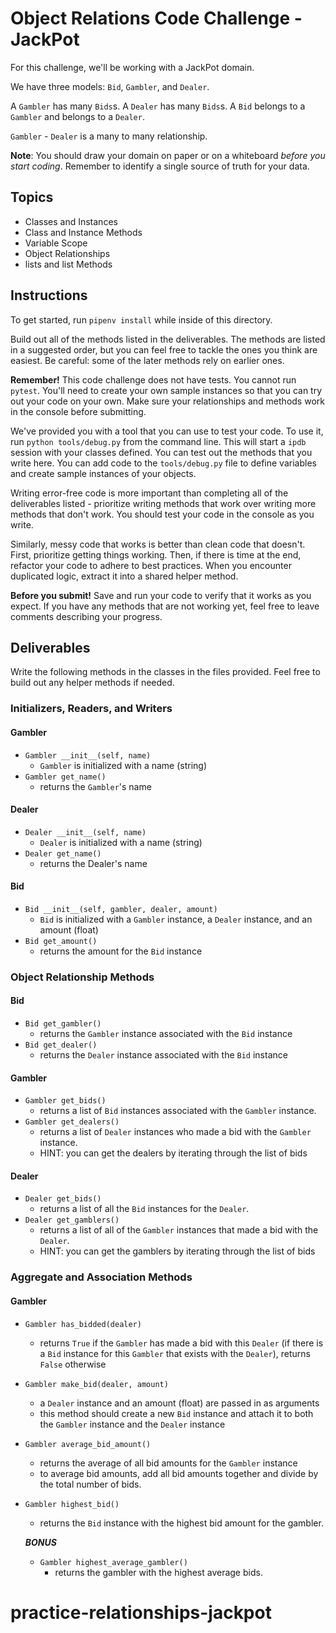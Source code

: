 # Object Relations Code Challenge - JackPot

For this challenge, we'll be working with a JackPot domain.

We have three models: `Bid`, `Gambler`, and `Dealer`.

A `Gambler` has many `Bids`s. A `Dealer` has many `Bids`s. A `Bid` belongs to a `Gambler` and belongs to a `Dealer`.

`Gambler` - `Dealer` is a many to many relationship.

**Note**: You should draw your domain on paper or on a whiteboard _before you start coding_. Remember to identify a single source of truth for your data.

## Topics

- Classes and Instances
- Class and Instance Methods
- Variable Scope
- Object Relationships
- lists and list Methods

## Instructions

To get started, run `pipenv install` while inside of this directory.

Build out all of the methods listed in the deliverables. The methods are listed in a suggested order, but you can feel free to tackle the ones you think are easiest. Be careful: some of the later methods rely on earlier ones.

**Remember!** This code challenge does not have tests. You cannot run `pytest`. You'll need to create your own sample instances so that you can try out your code on your own. Make sure your relationships and methods work in the console before submitting.

We've provided you with a tool that you can use to test your code. To use it, run `python tools/debug.py` from the command line. This will start a `ipdb` session with your classes defined. You can test out the methods that you write here. You can add code to the `tools/debug.py` file to define variables and create sample instances of your objects.

Writing error-free code is more important than completing all of the deliverables listed - prioritize writing methods that work over writing more methods that don't work. You should test your code in the console as you write.

Similarly, messy code that works is better than clean code that doesn't. First, prioritize getting things working. Then, if there is time at the end, refactor your code to adhere to best practices. When you encounter duplicated logic, extract it into a shared helper method.

**Before you submit!** Save and run your code to verify that it works as you expect. If you have any methods that are not working yet, feel free to leave comments describing your progress.

## Deliverables

Write the following methods in the classes in the files provided. Feel free to build out any helper methods if needed.

### Initializers, Readers, and Writers

#### Gambler

- `Gambler __init__(self, name)`
  - `Gambler` is initialized with a name (string)
- `Gambler get_name()`
  - returns the `Gambler`'s name

#### Dealer

- `Dealer __init__(self, name)`
  - `Dealer` is initialized with a name (string)
- `Dealer get_name()`
  - returns the Dealer's name

#### Bid

- `Bid __init__(self, gambler, dealer, amount)`
  - `Bid` is initialized with a `Gambler` instance, a `Dealer` instance, and an amount (float)
- `Bid get_amount()`
  - returns the amount for the `Bid` instance

### Object Relationship Methods

#### Bid

- `Bid get_gambler()`
  - returns the `Gambler` instance associated with the `Bid` instance
- `Bid get_dealer()`
  - returns the `Dealer` instance associated with the `Bid` instance

#### Gambler

- `Gambler get_bids()`
  - returns a list of `Bid` instances associated with the `Gambler` instance.
- `Gambler get_dealers()`
  - returns a list of `Dealer` instances who made a bid with the `Gambler` instance.
  - HINT: you can get the dealers by iterating through the list of bids

#### Dealer

- `Dealer get_bids()`
  - returns a list of all the `Bid` instances for the `Dealer`.
- `Dealer get_gamblers()`
  - returns a list of all of the `Gambler` instances that made a bid with the `Dealer`.
  - HINT: you can get the gamblers by iterating through the list of bids

### Aggregate and Association Methods

#### Gambler

- `Gambler has_bidded(dealer)`
  - returns `True` if the `Gambler` has made a bid with this `Dealer` (if there is a `Bid` instance for this `Gambler` that exists  with the `Dealer`), returns `False` otherwise
- `Gambler make_bid(dealer, amount)`
  - a `Dealer` instance and an amount (float) are passed in as arguments
  - this method should create a new `Bid` instance and attach it to both the `Gambler` instance and the `Dealer` instance

- `Gambler average_bid_amount()`
  - returns the average of all bid amounts for the `Gambler` instance
  - to average bid amounts, add all bid amounts together and divide by the total number of bids.
- `Gambler highest_bid()` 
  - returns the `Bid` instance with the highest bid amount for the gambler.

  ***BONUS***
  - `Gambler highest_average_gambler()`
    - returns the gambler with the highest average bids.




# practice-relationships-jackpot
